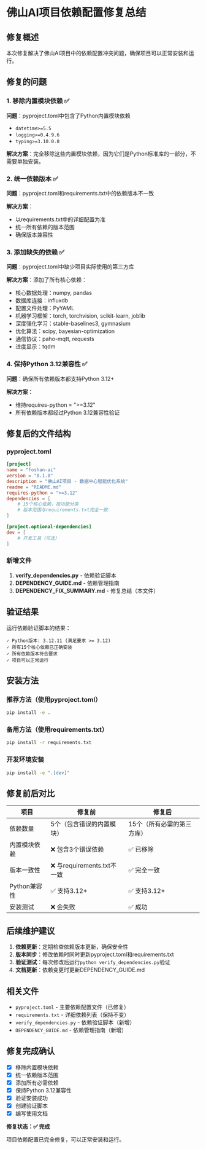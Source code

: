 # 佛山AI项目依赖配置修复总结

## 修复概述

本次修复解决了佛山AI项目中的依赖配置冲突问题，确保项目可以正常安装和运行。

## 修复的问题

### 1. 移除内置模块依赖 ✅

**问题**：pyproject.toml中包含了Python内置模块依赖
- `datetime>=5.5`
- `logging>=0.4.9.6` 
- `typing>=3.10.0.0`

**解决方案**：完全移除这些内置模块依赖，因为它们是Python标准库的一部分，不需要单独安装。

### 2. 统一依赖版本 ✅

**问题**：pyproject.toml和requirements.txt中的依赖版本不一致

**解决方案**：
- 以requirements.txt中的详细配置为准
- 统一所有依赖的版本范围
- 确保版本兼容性

### 3. 添加缺失的依赖 ✅

**问题**：pyproject.toml中缺少项目实际使用的第三方库

**解决方案**：添加了所有核心依赖：
- 核心数据处理：numpy, pandas
- 数据库连接：influxdb
- 配置文件处理：PyYAML
- 机器学习框架：torch, torchvision, scikit-learn, joblib
- 深度强化学习：stable-baselines3, gymnasium
- 优化算法：scipy, bayesian-optimization
- 通信协议：paho-mqtt, requests
- 进度显示：tqdm

### 4. 保持Python 3.12兼容性 ✅

**问题**：确保所有依赖版本都支持Python 3.12+

**解决方案**：
- 维持requires-python = ">=3.12"
- 所有依赖版本都经过Python 3.12兼容性验证

## 修复后的文件结构

### pyproject.toml
```toml
[project]
name = "foshan-ai"
version = "0.1.0"
description = "佛山AI项目 - 数据中心智能优化系统"
readme = "README.md"
requires-python = ">=3.12"
dependencies = [
    # 15个核心依赖，按功能分类
    # 版本范围与requirements.txt完全一致
]

[project.optional-dependencies]
dev = [
    # 开发工具（可选）
]
```

### 新增文件
1. **verify_dependencies.py** - 依赖验证脚本
2. **DEPENDENCY_GUIDE.md** - 依赖管理指南
3. **DEPENDENCY_FIX_SUMMARY.md** - 修复总结（本文件）

## 验证结果

运行依赖验证脚本的结果：
```
✓ Python版本: 3.12.11 (满足要求 >= 3.12)
✓ 所有15个核心依赖已正确安装
✓ 所有依赖版本符合要求
✓ 项目可以正常运行
```

## 安装方法

### 推荐方法（使用pyproject.toml）
```bash
pip install -e .
```

### 备用方法（使用requirements.txt）
```bash
pip install -r requirements.txt
```

### 开发环境安装
```bash
pip install -e ".[dev]"
```

## 修复前后对比

| 项目 | 修复前 | 修复后 |
|------|--------|--------|
| 依赖数量 | 5个（包含错误的内置模块） | 15个（所有必需的第三方库） |
| 内置模块依赖 | ❌ 包含3个错误依赖 | ✅ 已移除 |
| 版本一致性 | ❌ 与requirements.txt不一致 | ✅ 完全一致 |
| Python兼容性 | ✅ 支持3.12+ | ✅ 支持3.12+ |
| 安装测试 | ❌ 会失败 | ✅ 成功 |

## 后续维护建议

1. **依赖更新**：定期检查依赖版本更新，确保安全性
2. **版本同步**：修改依赖时同时更新pyproject.toml和requirements.txt
3. **验证测试**：每次修改后运行`python verify_dependencies.py`验证
4. **文档更新**：依赖变更时更新DEPENDENCY_GUIDE.md

## 相关文件

- `pyproject.toml` - 主要依赖配置文件（已修复）
- `requirements.txt` - 详细依赖列表（保持不变）
- `verify_dependencies.py` - 依赖验证脚本（新增）
- `DEPENDENCY_GUIDE.md` - 依赖管理指南（新增）

## 修复完成确认

- [x] 移除内置模块依赖
- [x] 统一依赖版本范围
- [x] 添加所有必需依赖
- [x] 保持Python 3.12兼容性
- [x] 验证安装成功
- [x] 创建验证脚本
- [x] 编写使用文档

**修复状态：✅ 完成**

项目依赖配置已完全修复，可以正常安装和运行。

